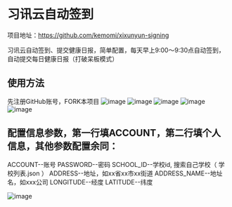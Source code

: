 # 习讯云自动签到
项目地址：https://github.com/kemomi/xixunyun-signing

习讯云自动签到、提交健康日报，简单配置，每天早上9:00～9:30点自动签到，自动提交每日健康日报（打破呆板模式）

## 使用方法
先注册GitHub账号，FORK本项目
![image](https://user-images.githubusercontent.com/76780905/224594651-545cf708-c4e4-4ca4-b261-9ede444f60ec.png)
![image](https://user-images.githubusercontent.com/76780905/224594209-497bb963-105c-4558-b7f0-a19966a20266.png)
![image](https://user-images.githubusercontent.com/76780905/224594232-569960ab-29c1-4ba1-8ca4-1aafd9f67c33.png)
![image](https://user-images.githubusercontent.com/76780905/224594241-14fac36f-8828-4cc9-8fba-c7dbabaf1492.png)
![image](https://user-images.githubusercontent.com/76780905/224594251-259b8ad5-ffe7-430e-988c-e752dc19fb62.png)

## 配置信息参数，第一行填ACCOUNT，第二行填个人信息，其他参数配置余同：

ACCOUNT--账号
PASSWORD--密码
SCHOOL_ID--学校id, 搜索自己学校（ 学校列表.json ）
ADDRESS--地址，如xx省xx市xx街道
ADDRESS_NAME--地址名，如xxx公司
LONGITUDE--经度
LATITUDE--纬度

![image](https://user-images.githubusercontent.com/76780905/224591151-cde37bf3-1644-4e0f-8d59-9895830c9265.png)

